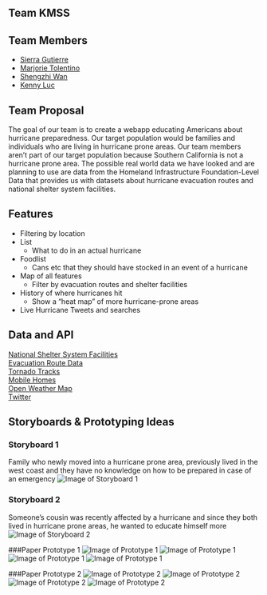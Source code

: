 ## **Team KMSS**

## Team Members
* [Sierra Gutierre](https://github.com/sierracaitlin)<br />
* [Marjorie Tolentino](https://github.com/marj-nt)<br />
* [Shengzhi Wan](https://github.com/ShengzhiW)<br />
* [Kenny Luc](https://github.com/kennyyluc)<br />



## Team Proposal

The goal of our team is to create a webapp educating Americans about hurricane preparedness. Our target population would be families and individuals who are living in hurricane prone areas. Our team members aren’t part of our target population because Southern California is not a hurricane prone area. The possible real world data we have looked and are planning to use are data from the Homeland Infrastructure Foundation-Level Data that provides us with datasets about hurricane evacuation routes and national shelter system facilities.


## Features

*   Filtering by location
*   List
    *   What to do in an actual hurricane
*   Foodlist 
    *   Cans etc that they should have stocked in an event of a hurricane
*   Map of all features
    *   Filter by evacuation routes and shelter facilities
*   History of where hurricanes hit
    *   Show a “heat map” of more hurricane-prone areas
*   Live Hurricane Tweets and searches


## Data and API

[National Shelter System Facilities](https://hifld-geoplatform.opendata.arcgis.com/datasets/national-shelter-system-facilities/data)<br />
[Evacuation Route Data](https://hifld-geoplatform.opendata.arcgis.com/datasets/hurricane-evacuation-routes?geometry=-99.092%2C30.473%2C-93.819%2C31.298)<br />
[Tornado Tracks](https://hifld-geoplatform.opendata.arcgis.com/datasets/historical-tornado-tracks)<br />
[Mobile Homes](https://hifld-geoplatform.opendata.arcgis.com/datasets/mobile-home-parks)<br />
[Open Weather Map](https://openweathermap.org/api)<br />
[Twitter](https://developer.twitter.com/)<br />


## Storyboards & Prototyping Ideas

### Storyboard 1
Family who newly moved into a hurricane prone area, previously lived in the west coast and they have no knowledge on how to be prepared in case of an emergency
![Image of Storyboard 1](https://raw.githubusercontent.com/ShengzhiW/kmss/master/milestone1/Storyboards/Storyboards.001.png)


### Storyboard 2
Someone’s cousin was recently affected by a hurricane and since they both lived in hurricane prone areas, he wanted to educate himself more
![Image of Storyboard 2](https://raw.githubusercontent.com/ShengzhiW/kmss/master/milestone1/Storyboards/Storyboards.002.png)

###Paper Prototype 1
![Image of Prototype 1](https://raw.githubusercontent.com/ShengzhiW/kmss/master/milestone1/Wireframes/Wireframe1-1.png)
![Image of Prototype 1](https://raw.githubusercontent.com/ShengzhiW/kmss/master/milestone1/Wireframes/Wireframe1-2.png)
![Image of Prototype 1](https://raw.githubusercontent.com/ShengzhiW/kmss/master/milestone1/Wireframes/Wireframe1-3.png)
![Image of Prototype 1](https://raw.githubusercontent.com/ShengzhiW/kmss/master/milestone1/Wireframes/Wireframe1-4.png)


###Paper Prototype 2
![Image of Prototype 2](https://raw.githubusercontent.com/ShengzhiW/kmss/master/milestone1/Wireframes/Wireframe2-1.png)
![Image of Prototype 2](https://raw.githubusercontent.com/ShengzhiW/kmss/master/milestone1/Wireframes/Wireframe2-2.png)
![Image of Prototype 2](https://raw.githubusercontent.com/ShengzhiW/kmss/master/milestone1/Wireframes/Wireframe2-3.png)
![Image of Prototype 2](https://raw.githubusercontent.com/ShengzhiW/kmss/master/milestone1/Wireframes/Wireframe2-4.png)

